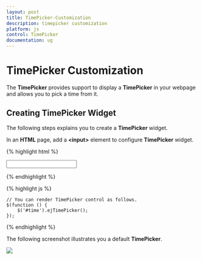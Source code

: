 ```yaml
---
layout: post
title: TimePicker-Customization
description: timepicker customization
platform: js
control: TimePicker
documentation: ug
---
```


# TimePicker Customization

The **TimePicker** provides support to display a **TimePicker** in your webpage and allows you to pick a time from it.

## Creating TimePicker Widget

The following steps explains you to create a **TimePicker** widget.

In an **HTML** page, add a **&lt;input&gt;** element to configure **TimePicker** widget.

{% highlight html %}

<input type="text" id="time" />

{% endhighlight %}

{% highlight js %}

    // You can render TimePicker control as follows.
    $(function () {
        $('#time').ejTimePicker();
    });
    
{% endhighlight %}


The following screenshot illustrates you a default **TimePicker**.



![]("/js/TimePicker/TimePicker-Customization_images/TimePicker-Customization_img1.png") 

